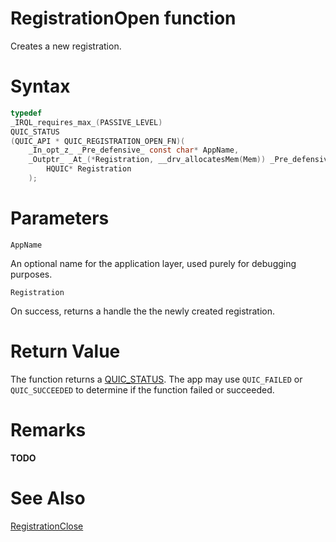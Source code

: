 RegistrationOpen function
======

Creates a new registration.

# Syntax

```C
typedef
_IRQL_requires_max_(PASSIVE_LEVEL)
QUIC_STATUS
(QUIC_API * QUIC_REGISTRATION_OPEN_FN)(
    _In_opt_z_ _Pre_defensive_ const char* AppName,
    _Outptr_ _At_(*Registration, __drv_allocatesMem(Mem)) _Pre_defensive_
        HQUIC* Registration
    );
```

# Parameters

`AppName`

An optional name for the application layer, used purely for debugging purposes.

`Registration`

On success, returns a handle the the newly created registration.

# Return Value

The function returns a [QUIC_STATUS](../v0/QUIC_STATUS.md). The app may use `QUIC_FAILED` or `QUIC_SUCCEEDED` to determine if the function failed or succeeded.

# Remarks

**TODO**

# See Also

[RegistrationClose](RegistrationClose.md)<br>
